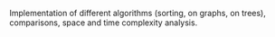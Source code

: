Implementation of different algorithms (sorting, on graphs, on trees), comparisons, space and time complexity analysis.
